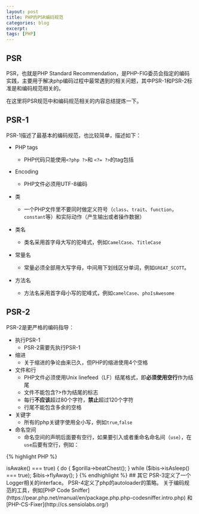 ```yaml
---
layout: post
title: PHP的PSR编码规范
categories: blog
excerpt:
tags: [PHP]
---
```


## PSR
PSR，也就是PHP Standard Recommendation，是PHP-FIG委员会指定的编码实践，主要用于解决php编码过程中最常遇到的相关问题，其中PSR-1和PSR-2标准是和编码规范相关的。

在这里将PSR规范中和编码规范相关的内容总结提炼一下。

## PSR-1
PSR-1描述了最基本的编码规范，也比较简单，描述如下：

* PHP tags
  * PHP代码只能使用`<?php ?>`和 `<?= ?>`的tag包括

* Encoding
  * PHP文件必须用UTF-8编码

* 类
  * 一个PHP文件里不要同时做定义符号（`class`、`trait`、`function`，`constant`等）和实际动作（产生输出或者操作数据）
* 类名
  * 类名采用首字母大写的驼峰式，例如`CamelCase`、`TitleCase`
* 常量名
  * 常量必须全部用大写字母，中间用下划线区分单词，例如`GREAT_SCOTT`。
* 方法名
  * 方法名采用首字母小写的驼峰式，例如`camelCase`、`phoIsAwesome`

## PSR-2
PSR-2是更严格的编码指导：

* 执行PSR-1
  * PSR-2需要先执行PSR-1
* 缩进
  * 关于缩进的争论由来已久，但PHP的缩进使用4个空格
* 文件和行
  * PHP文件必须使用Unix linefeed（LF）结尾格式，即**必须使用空行**作为结尾
  * 文件不能包含?>作为结尾的标志
  * 每行**不应该**超过80个字符，**禁止**超过120个字符
  * 行尾不能包含多余的空格
* 关键字
  * 所有的php关键字使用全小写，例如`true`,`false`
* 命名空间
  * 命名空间的声明后面要有空行，如果要引入或者重命名命名间（`use`），在`use`后要有空行，例如：

{% highlight PHP %}
<?php
  namespace My\Component;

  use Symfony\Components\HttpFoundation\Request;
  use Symfony\Components\HttpFoundation\Response;

  class App 
  {
    // Class definition body
  }
{% endhighlight %}

* 类
  * 类声明的左侧和右侧大括号必须新起一行，和类名对齐
  * 如果类使用了`extends`或者`implements`关键字，需要和类名同一行

{% highlight PHP %}
<?php
  namespace My\App;

  class Adminstrator extends User
  {
    //Class defniation body
  }

{% endhighlight %}

* 方法
  * 方法括号的使用和类的一致，不再加以详细说明

* 可见性
  * 对于类的属性和方法，必须指定可见性，只使用`public`，`private`和`protected`中的一个
  * `abstract`和`final`关键字放在可见性之前，`static`关键字放在可见性之后

* 控制结构
  * 控制关键字，例如`if`，`elseif`，`try`等等，后面要跟一个空格
  * 如果控制关键字需要加括号，左括号需要和关键字在一行中
{% highlight PHP %}
<?php
$gorilla = new \Animals\Gorilla;
$ibis = new \Animals\StrawNeckedIbis;

if ($gorilla->isAwake() === true) {
  do {
    $gorilla->beatChest();
  } while ($ibis->isAsleep() === true);

  $ibis->flyAway();
}


{% endhighlight %}

## 其它

PSR-3定义了一个Logger相关的interface。

PSR-4定义了php的autoloader的策略。

关于编码规范的工具，例如[PHP Code Sniffer](https://pear.php.net/manual/en/package.php.php-codesniffer.intro.php) 和 [PHP-CS-Fixer](http://cs.sensiolabs.org/)
